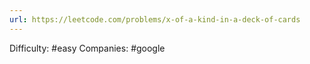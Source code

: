 ```yaml
---
url: https://leetcode.com/problems/x-of-a-kind-in-a-deck-of-cards
---
```


Difficulty: #easy
Companies: #google